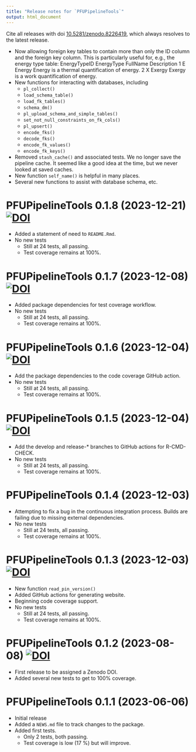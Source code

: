 ```yaml
---
title: "Release notes for `PFUPipelineTools`"
output: html_document
---
```



Cite all releases with doi [10.5281/zenodo.8226419](https://doi.org/10.5281/zenodo.8226419), 
which always resolves to the latest release.


* Now allowing foreign key tables to contain more than 
  only the ID column and the foreign key column.
  This is particularly useful for, e.g., 
  the energy type table:
  EnergyTypeID	EnergyType	FullName	Description
  1             E           Energy    Energy is a thermal quantification of energy.
  2             X	          Exergy    Exergy is a work quantification of energy.
* New functions for interacting with databases, including
    - `pl_collect()`
    - `load_schema_table()`
    - `load_fk_tables()`
    - `schema_dm()`
    - `pl_upload_schema_and_simple_tables()`
    - `set_not_null_constraints_on_fk_cols()`
    - `pl_upsert()`
    - `encode_fks()`
    - `decode_fks()`
    - `encode_fk_values()`
    - `encode_fk_keys()`
* Removed `stash_cache()` and associated tests.
  We no longer save the pipeline cache.
  It seemed like a good idea at the time, but
  we never looked at saved caches.
* New function `self_name()` is helpful in many places.
* Several new functions to assist with database schema, etc.


# PFUPipelineTools 0.1.8 (2023-12-21) [![DOI](https://zenodo.org/badge/DOI/10.5281/zenodo.10420449.svg)](https://doi.org/10.5281/zenodo.10420449)

* Added a statement of need to `README.Rmd`.
* No new tests
    - Still at 24 tests, all passing.
    - Test coverage remains at 100%.


# PFUPipelineTools 0.1.7 (2023-12-08) [![DOI](https://zenodo.org/badge/DOI/10.5281/zenodo.10308793.svg)](https://doi.org/10.5281/zenodo.10308793)

* Added package dependencies for test coverage workflow.
* No new tests
    - Still at 24 tests, all passing.
    - Test coverage remains at 100%.


# PFUPipelineTools 0.1.6 (2023-12-04) [![DOI](https://zenodo.org/badge/DOI/10.5281/zenodo.10256768.svg)](https://doi.org/10.5281/zenodo.10256768)

* Add the package dependencies to the code coverage GitHub action.
* No new tests
    - Still at 24 tests, all passing.
    - Test coverage remains at 100%.


# PFUPipelineTools 0.1.5 (2023-12-04) [![DOI](https://zenodo.org/badge/DOI/10.5281/zenodo.10256712.svg)](https://doi.org/10.5281/zenodo.10256712)

* Add the develop and release-* branches to GitHub actions
  for R-CMD-CHECK.
* No new tests
    - Still at 24 tests, all passing.
    - Test coverage remains at 100%.


# PFUPipelineTools 0.1.4 (2023-12-03)

* Attempting to fix a bug in the continuous integration process.
  Builds are failing due to missing external dependencies.
* No new tests
    - Still at 24 tests, all passing.
    - Test coverage remains at 100%.


# PFUPipelineTools 0.1.3 (2023-12-03) [![DOI](https://zenodo.org/badge/DOI/10.5281/zenodo.10253202.svg)](https://doi.org/10.5281/zenodo.10253202)

* New function `read_pin_version()`
* Added GitHub actions for generating website.
* Beginning code coverage support.
* No new tests
    - Still at 24 tests, all passing.
    - Test coverage remains at 100%.


# PFUPipelineTools 0.1.2 (2023-08-08) [![DOI](https://zenodo.org/badge/DOI/10.5281/zenodo.8226420.svg)](https://doi.org/10.5281/zenodo.8226420)

* First release to be assigned a Zenodo DOI.
* Added several new tests
  to get to 100% coverage.


# PFUPipelineTools 0.1.1 (2023-06-06)

* Initial release
* Added a `NEWS.md` file to track changes to the package.
* Added first tests.
    * Only 2 tests, both passing.
    * Test coverage is low (17 %) but will improve.
